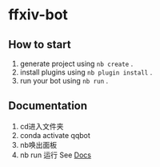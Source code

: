 # ffxiv-bot

## How to start
1. generate project using `nb create` .
2. install plugins using `nb plugin install` .
3. run your bot using `nb run` .

## Documentation
1. cd进入文件夹
2. conda activate qqbot
3. nb唤出面板
4. nb run 运行
See [Docs](https://nonebot.dev/)
